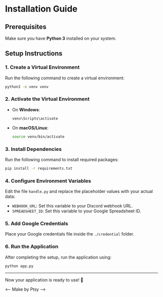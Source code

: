 # Installation Guide

## Prerequisites

Make sure you have **Python 3** installed on your system.

## Setup Instructions

### 1. Create a Virtual Environment

Run the following command to create a virtual environment:

```sh
python3 -m venv venv
```

### 2. Activate the Virtual Environment

- On **Windows**:
  ```sh
  venv\Scripts\activate
  ```
- On **macOS/Linux**:
  ```sh
  source venv/bin/activate
  ```

### 3. Install Dependencies

Run the following command to install required packages:

```sh
pip install -r requirements.txt
```

### 4. Configure Environment Variables

Edit the file `handle.py` and replace the placeholder values with your actual data:

- `WEBHOOK_URL`: Set this variable to your Discord webhook URL.
- `SPREADSHEET_ID`: Set this variable to your Google Spreadsheet ID.

### 5. Add Google Credentials

Place your Google credentials file inside the `./credential` folder.

### 6. Run the Application

After completing the setup, run the application using:

```sh
python app.py
```

---

Now your application is ready to use! 🚀

<-- Make by Ptsy -->
